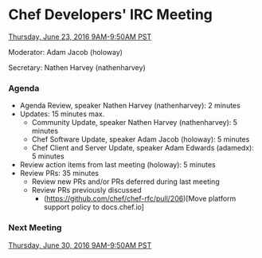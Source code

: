 # Chef Developers' IRC Meeting

[Thursday, June 23, 2016 9AM-9:50AM PST](http://everytimezone.com/#2016-6-23,240,cn3)

Moderator:  Adam Jacob (holoway)

Secretary:  Nathen Harvey (nathenharvey)

### Agenda
* Agenda Review, speaker Nathen Harvey (nathenharvey): 2 minutes
* Updates: 15 minutes max.
  * Community Update, speaker Nathen Harvey (nathenharvey): 5 minutes
  * Chef Software Update, speaker Adam Jacob (holoway): 5 minutes
  * Chef Client and Server Update, speaker Adam Edwards (adamedx): 5 minutes
* Review action items from last meeting (holoway): 5 minutes
* Review PRs:  35 minutes
  * Review new PRs and/or PRs deferred during last meeting
  * Review PRs previously discussed
    * (https://github.com/chef/chef-rfc/pull/206)[Move platform support policy to docs.chef.io]

### Next Meeting

[Thursday, June 30, 2016 9AM-9:50AM PST](http://everytimezone.com/#2016-6-30,240,cn3)

